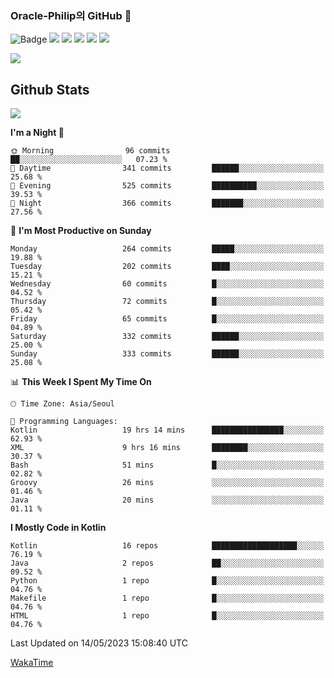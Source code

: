 ### Oracle-Philip의 GitHub 👋

![Badge](http://img.shields.io/badge/-Java-black?style=flat-square)
<img src="https://img.shields.io/badge/ -Kotlin-black?style=flat-square&logo=Kotlin&logoColor=#7F52FF"/></a>
<img src="https://img.shields.io/badge/ -Dart-black?style=flat-square&logo=Dart&logoColor=#0175C2"/></a>
<img src="https://img.shields.io/badge/ -Android-black?style=flat-square&logo=Android&logoColor=#3DDC84"/></a>
<img src="https://img.shields.io/badge/ -Flutter-black?style=flat-square&logo=Flutter&logoColor=#02569B"/></a>
<img src="https://img.shields.io/badge/ -Firebase-black?style=flat-square&logo=Firebase&logoColor=#FFCA28"/></a>

<img src="https://img.shields.io/badge/ -BLE-black?style=flat-square&logo=Bluetooth&logoColor=#0082FC"/></a>

<!--
<img src="https://img.shields.io/badge/ -STM32F103-black?style=flat-square&logo=STMicroelectronics&logoColor=#03234B"/></a>
<img src="https://img.shields.io/badge/ -Qt-black?style=flat-square&logo=Qt&logoColor=#41CD52"/></a>
-->

<!--
![Badge](http://img.shields.io/badge/-Java-black?style=flat-square)
![Badge](http://img.shields.io/badge/-Koltin-black?style=flat-square)
![Badge](http://img.shields.io/badge/-Dart-black?style=flat-square)
![Badge](http://img.shields.io/badge/-Android-black?style=flat-square)
![Badge](http://img.shields.io/badge/-Flutter-black?style=flat-square)
![Badge](http://img.shields.io/badge/-Firebase-black?style=flat-square)
-->

## Github Stats  
<div align="left"><img src="https://github-readme-stats.vercel.app/api?username=Oracle-Philip&show_icons=true&count_private=true&hide_border=true" align="center" /></div>


<!--START_SECTION:waka-->
**I'm a Night 🦉** 

```text
🌞 Morning                96 commits          ██░░░░░░░░░░░░░░░░░░░░░░░   07.23 % 
🌆 Daytime                341 commits         ██████░░░░░░░░░░░░░░░░░░░   25.68 % 
🌃 Evening                525 commits         ██████████░░░░░░░░░░░░░░░   39.53 % 
🌙 Night                  366 commits         ███████░░░░░░░░░░░░░░░░░░   27.56 % 
```
📅 **I'm Most Productive on Sunday** 

```text
Monday                   264 commits         █████░░░░░░░░░░░░░░░░░░░░   19.88 % 
Tuesday                  202 commits         ████░░░░░░░░░░░░░░░░░░░░░   15.21 % 
Wednesday                60 commits          █░░░░░░░░░░░░░░░░░░░░░░░░   04.52 % 
Thursday                 72 commits          █░░░░░░░░░░░░░░░░░░░░░░░░   05.42 % 
Friday                   65 commits          █░░░░░░░░░░░░░░░░░░░░░░░░   04.89 % 
Saturday                 332 commits         ██████░░░░░░░░░░░░░░░░░░░   25.00 % 
Sunday                   333 commits         ██████░░░░░░░░░░░░░░░░░░░   25.08 % 
```


📊 **This Week I Spent My Time On** 

```text
🕑︎ Time Zone: Asia/Seoul

💬 Programming Languages: 
Kotlin                   19 hrs 14 mins      ████████████████░░░░░░░░░   62.93 % 
XML                      9 hrs 16 mins       ████████░░░░░░░░░░░░░░░░░   30.37 % 
Bash                     51 mins             █░░░░░░░░░░░░░░░░░░░░░░░░   02.82 % 
Groovy                   26 mins             ░░░░░░░░░░░░░░░░░░░░░░░░░   01.46 % 
Java                     20 mins             ░░░░░░░░░░░░░░░░░░░░░░░░░   01.11 % 
```

**I Mostly Code in Kotlin** 

```text
Kotlin                   16 repos            ███████████████████░░░░░░   76.19 % 
Java                     2 repos             ██░░░░░░░░░░░░░░░░░░░░░░░   09.52 % 
Python                   1 repo              █░░░░░░░░░░░░░░░░░░░░░░░░   04.76 % 
Makefile                 1 repo              █░░░░░░░░░░░░░░░░░░░░░░░░   04.76 % 
HTML                     1 repo              █░░░░░░░░░░░░░░░░░░░░░░░░   04.76 % 
```




 Last Updated on 14/05/2023 15:08:40 UTC
<!--END_SECTION:waka-->


<!--
**Oracle-Philip/Oracle-Philip** is a ✨ _special_ ✨ repository because its `README.md` (this file) appears on your GitHub profile.

Here are some ideas to get you started:

- 🔭 I’m currently working on ...
- 🌱 I’m currently learning ...
- 👯 I’m looking to collaborate on ...
- 🤔 I’m looking for help with ...
- 💬 Ask me about ...
- 📫 How to reach me: ...
- 😄 Pronouns: ...
- ⚡ Fun fact: ...
-->


[WakaTime](https://wakatime.com/dashboard)
